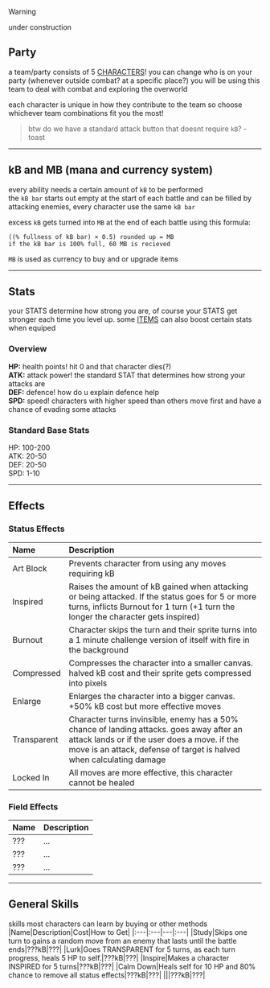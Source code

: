 > [!WARNING]
> under construction

## Party
a team/party consists of 5 [CHARACTERS](../characters)! you can change who is on your party (whenever outside combat? at a specific place?)
you will be using this team to deal with combat and exploring the overworld

each character is unique in how they contribute to the team so choose whichever team combinations fit you the most!

> btw do we have a standard attack button that doesnt require `kB`? -toast

---
## kB and MB (mana and currency system)
every ability needs a certain amount of `kB` to be performed  
the `kB bar` starts out empty at the start of each battle and can be filled by attacking enemies, every character use the same `kB bar`

excess `kB` gets turned into `MB` at the end of each battle using this formula:
```
((% fullness of kB bar) × 0.5) rounded up = MB
if the kB bar is 100% full, 60 MB is recieved
```
`MB` is used as currency to buy and or upgrade items

---
## Stats
your STATS determine how strong you are, of course your STATS get stronger each time you level up.  some [ITEMS](./Items.md) can also boost certain stats when equiped

### Overview
**HP:** health points! hit 0 and that character dies(?)  
**ATK:** attack power! the standard STAT that determines how strong your attacks are  
**DEF:** defence! how do u explain defence help  
**SPD:** speed! characters with higher speed than others move first and have a chance of evading some attacks  

### Standard Base Stats
HP: 100-200  
ATK: 20-50  
DEF: 20-50  
SPD: 1-10  

---
## Effects
### Status Effects
|Name|Description|
|:---|:---|
|Art Block|Prevents character from using any moves requiring kB|
|Inspired|Raises the amount of kB gained when attacking or being attacked.  If the status goes for 5 or more turns, inflicts Burnout for 1 turn (+1 turn the longer the character gets inspired)|
|Burnout|Character skips the turn and their sprite turns into a 1 minute challenge version of itself with fire in the background|
|Compressed|Compresses the character into a smaller canvas.  halved kB cost and their sprite gets compressed into pixels|
|Enlarge|Enlarges the character into a bigger canvas. +50% kB cost but more effective moves|
|Transparent|Character turns invinsible, enemy has a 50% chance of landing attacks.  goes away after an attack lands or if the user does a move.  if the move is an attack, defense of target is halved when calculating damage|
|Locked In|All moves are more effective, this character cannot be healed|


### Field Effects
|Name|Description|
|:---|:---|
|???|...|
|???|...|
|???|...|

---
## General Skills
skills most characters can learn by buying or other methods
|Name|Description|Cost|How to Get|
|:---|:---|---|:---|
|Study|Skips one turn to gains a random move from an enemy that lasts until the battle ends|???kB|???|
|Lurk|Goes TRANSPARENT for 5 turns, as each turn progress, heals 5 HP to self.|???kB|???|
|Inspire|Makes a character INSPIRED for 5 turns|???kB|???|
|Calm Down|Heals self for 10 HP and 80% chance to remove all status effects|???kB|???|
|||???kB|???|
